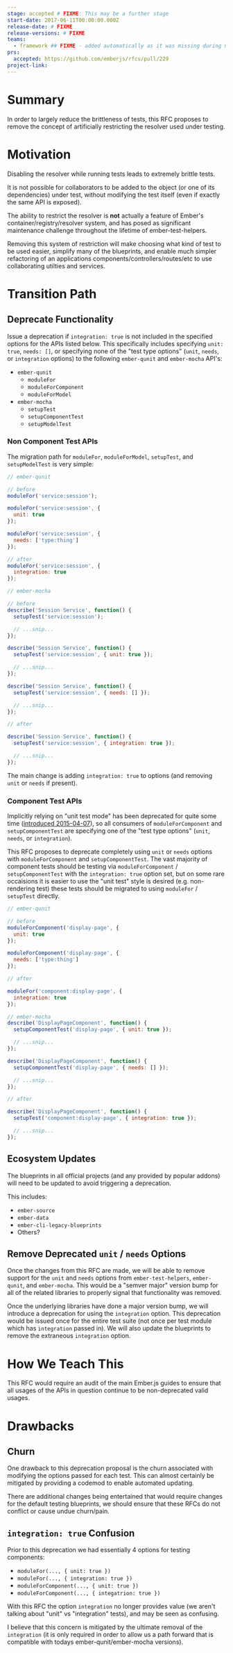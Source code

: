 ```yaml
---
stage: accepted # FIXME: This may be a further stage
start-date: 2017-06-11T00:00:00.000Z
release-date: # FIXME
release-versions: # FIXME
teams:
  - framework ## FIXME - added automatically as it was missing during migration'
prs:
  accepted: https://github.com/emberjs/rfcs/pull/229
project-link:
---
```


# Summary

In order to largely reduce the brittleness of tests, this RFC proposes to
remove the concept of artificially restricting the resolver used under
testing.

# Motivation

Disabling the resolver while running tests leads to extremely brittle tests.

It is not possible for collaborators to be added to the object (or one
of its dependencies) under test, without modifying the test itself (even if
exactly the same API is exposed).

The ability to restrict the resolver is **not** actually a feature of Ember's
container/registry/resolver system, and has posed as significant maintenance
challenge throughout the lifetime of ember-test-helpers.

Removing this system of restriction will make choosing what kind of test to
be used easier, simplify many of the blueprints, and enable much simpler refactoring
of an applications components/controllers/routes/etc to use collaborating utilties
and services.

# Transition Path

## Deprecate Functionality

Issue a deprecation if `integration: true` is not included in the specified
options for the APIs listed below. This specifically includes specifying
`unit: true`, `needs: []`, or specifying none of the "test type options"
(`unit`, `needs`, or `integration` options) to the following `ember-qunit`
and `ember-mocha` API's:

* `ember-qunit`
  * `moduleFor`
  * `moduleForComponent`
  * `moduleForModel`
* `ember-mocha`
  * `setupTest`
  * `setupComponentTest`
  * `setupModelTest`

### Non Component Test APIs

The migration path for `moduleFor`, `moduleForModel`, `setupTest`, and
`setupModelTest` is very simple:

```js
// ember-qunit

// before
moduleFor('service:session');

moduleFor('service:session', {
  unit: true
});

moduleFor('service:session', {
  needs: ['type:thing']
});

// after
moduleFor('service:session', {
  integration: true
});
```

```js
// ember-mocha

// before
describe('Session Service', function() {
  setupTest('service:session');

  // ...snip...
});

describe('Session Service', function() {
  setupTest('service:session', { unit: true });

  // ...snip...
});

describe('Session Service', function() {
  setupTest('service:session', { needs: [] });

  // ...snip...
});

// after

describe('Session Service', function() {
  setupTest('service:session', { integration: true });

  // ...snip...
});
```

The main change is adding `integration: true` to options (and removing `unit` or `needs`
if present).

### Component Test APIs

Implicitly relying on "unit test mode" has been deprecated for quite some time
([introduced 2015-04-07](https://github.com/emberjs/ember-test-helpers/pull/38)),
so all consumers of `moduleForComponent` and `setupComponentTest` are specifying
one of the "test type options" (`unit`, `needs`, or `integration`).

This RFC proposes to deprecate completely using `unit` or `needs` options with
`moduleForComponent` and `setupComponentTest`. The vast majority of component tests
should be testing via `moduleForComponent` / `setupComponentTest` with the `integration: true`
option set, but on some rare occaisions it is easier to use the "unit test" style is
desired (e.g. non-rendering test) these tests should be migrated to using `moduleFor`
/ `setupTest` directly.

```js
// ember-qunit

// before
moduleForComponent('display-page', {
  unit: true
});

moduleForComponent('display-page', {
  needs: ['type:thing']
});

// after

moduleFor('component:display-page', {
  integration: true
});
```

```js
// ember-mocha
describe('DisplayPageComponent', function() {
  setupComponentTest('display-page', { unit: true });

  // ...snip...
});

describe('DisplayPageComponent', function() {
  setupComponentTest('display-page', { needs: [] });

  // ...snip...
});

// after

describe('DisplayPageComponent', function() {
  setupTest('component:display-page', { integration: true });

  // ...snip...
});
```

## Ecosystem Updates

The blueprints in all official projects (and any provided by popular
addons) will need to be updated to avoid triggering a deprecation.

This includes:

* `ember-source`
* `ember-data`
* `ember-cli-legacy-blueprints`
* Others?

## Remove Deprecated `unit` / `needs` Options

Once the changes from this RFC are made, we will be able to remove
support for the `unit` and `needs` options from `ember-test-helpers`,
`ember-qunit`, and `ember-mocha`. This would be a "semver major"
version bump for all of the related libraries to properly signal that
functionality was removed.

Once the underlying libraries have done a major version bump, we will
introduce a deprecation for using the `integration` option. This
deprecation would be issued once for the entire test suite (not once
per test module which has `integration` passed in). We will also update
the blueprints to remove the extraneous `integration` option.

# How We Teach This

This RFC would require an audit of the main Ember.js guides to ensure
that all usages of the APIs in question continue to be non-deprecated
valid usages.

# Drawbacks

## Churn

One drawback to this deprecation proposal is the churn associated with
modifying the options passed for each test. This can almost certainly
be mitigated by providing a codemod to enable automated updating.

There are additional changes being entertained that would require changes
for the default testing blueprints, we should ensure that these RFCs do not
conflict or cause undue churn/pain.

## `integration: true` Confusion

Prior to this deprecation we had essentially 4 options for testing components:

* `moduleFor(..., { unit: true })`
* `moduleFor(..., { integration: true })`
* `moduleForComponent(..., { unit: true })`
* `moduleForComponent(..., { integatrion: true })`

With this RFC the option `integration` no longer provides value (we aren't talking
about "unit" vs "integration" tests), and may be seen as confusing.

I believe that this concern is mitigated by the ultimate removal of the `integration`
(it is only required in order to allow us a path forward that is compatible with
todays ember-qunit/ember-mocha versions).
